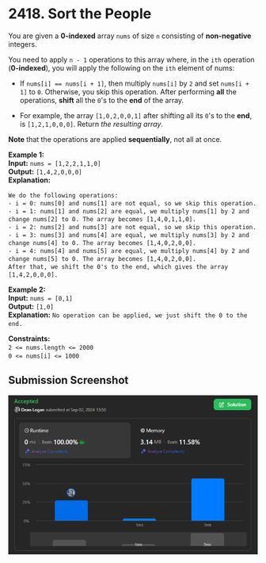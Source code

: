 # 2418. Sort the People

You are given a **0-indexed** array `nums` of size `n` consisting of **non-negative** integers.

You need to apply `n - 1` operations to this array where, in the `ith` operation (**0-indexed**), you will apply the following on the `ith` element of nums:

- If `nums[i] == nums[i + 1]`, then multiply `nums[i]` by `2` and set `nums[i + 1]` to `0`. Otherwise, you skip this operation.
After performing **all** the operations, **shift** all the `0`'s to the **end** of the array.

- For example, the array `[1,0,2,0,0,1]` after shifting all its `0`'s to the **end**, is `[1,2,1,0,0,0]`.
Return *the resulting array*.

**Note** that the operations are applied **sequentially**, not all at once.

**Example 1:**  
    **Input:** `nums = [1,2,2,1,1,0]`  
    **Output:** `[1,4,2,0,0,0]`   
    **Explanation:**   
```
We do the following operations:
- i = 0: nums[0] and nums[1] are not equal, so we skip this operation.
- i = 1: nums[1] and nums[2] are equal, we multiply nums[1] by 2 and change nums[2] to 0. The array becomes [1,4,0,1,1,0].
- i = 2: nums[2] and nums[3] are not equal, so we skip this operation.
- i = 3: nums[3] and nums[4] are equal, we multiply nums[3] by 2 and change nums[4] to 0. The array becomes [1,4,0,2,0,0].
- i = 4: nums[4] and nums[5] are equal, we multiply nums[4] by 2 and change nums[5] to 0. The array becomes [1,4,0,2,0,0].
After that, we shift the 0's to the end, which gives the array [1,4,2,0,0,0].
```   

**Example 2:**  
    **Input:** `nums = [0,1]`  
    **Output:** `[1,0]`   
    **Explanation:** `No operation can be applied, we just shift the 0 to the end.`   

**Constraints:**  
    `2 <= nums.length <= 2000`   
    `0 <= nums[i] <= 1000`   

## Submission Screenshot

![Image](./apply-operations-to-an-array.png)